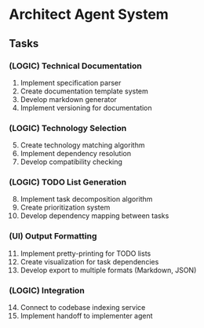 # Architect Agent System

## Tasks

### (LOGIC) Technical Documentation
1. Implement specification parser
2. Create documentation template system
3. Develop markdown generator
4. Implement versioning for documentation

### (LOGIC) Technology Selection
5. Create technology matching algorithm
6. Implement dependency resolution
7. Develop compatibility checking

### (LOGIC) TODO List Generation
8. Implement task decomposition algorithm
9. Create prioritization system
10. Develop dependency mapping between tasks

### (UI) Output Formatting
11. Implement pretty-printing for TODO lists
12. Create visualization for task dependencies
13. Develop export to multiple formats (Markdown, JSON)

### (LOGIC) Integration
14. Connect to codebase indexing service
15. Implement handoff to implementer agent